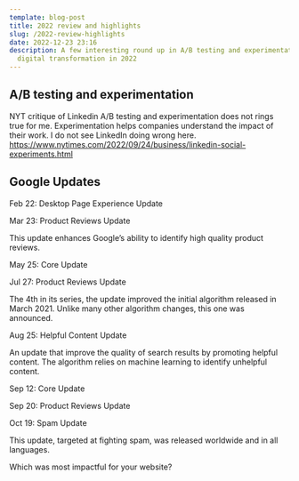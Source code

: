 ```yaml
---
template: blog-post
title: 2022 review and highlights
slug: /2022-review-highlights
date: 2022-12-23 23:16
description: A few interesting round up in A/B testing and experimentation,
  digital transformation in 2022
---
```

## A/B testing and experimentation
NYT critique of Linkedin A/B testing and experimentation does not rings true for me. Experimentation helps companies understand the impact of their work. I do not see LinkedIn doing wrong here.  
https://www.nytimes.com/2022/09/24/business/linkedin-social-experiments.html

## Google Updates
Feb 22: Desktop Page Experience Update

Mar 23: Product Reviews Update

This update enhances Google’s ability to identify high quality product reviews.

May 25: Core Update

Jul 27: Product Reviews Update

The 4th in its series, the update improved the initial algorithm released in March 2021. Unlike many other algorithm changes, this one was announced.

Aug 25: Helpful Content Update

An update that improve the quality of search results by promoting helpful content. The algorithm relies on machine learning to identify unhelpful content.


Sep 12: Core Update

Sep 20: Product Reviews Update

Oct 19: Spam Update

This update, targeted at fighting spam, was released worldwide and in all languages.


Which was most impactful for your website?